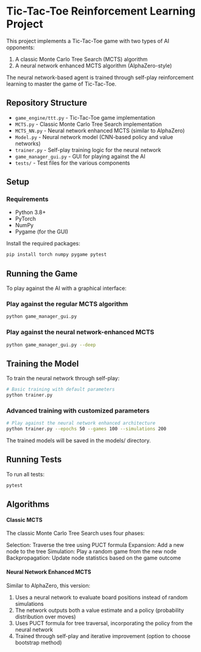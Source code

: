 # Tic-Tac-Toe Reinforcement Learning Project

This project implements a Tic-Tac-Toe game with two types of AI opponents:
1. A classic Monte Carlo Tree Search (MCTS) algorithm
2. A neural network enhanced MCTS algorithm (AlphaZero-style)

The neural network-based agent is trained through self-play reinforcement learning to master the game of Tic-Tac-Toe.

## Repository Structure

- `game_engine/ttt.py` - Tic-Tac-Toe game implementation
- `MCTS.py` - Classic Monte Carlo Tree Search implementation
- `MCTS_NN.py` - Neural network enhanced MCTS (similar to AlphaZero)
- `Model.py` - Neural network model (CNN-based policy and value networks)
- `trainer.py` - Self-play training logic for the neural network
- `game_manager_gui.py` - GUI for playing against the AI
- `tests/` - Test files for the various components

## Setup

### Requirements

- Python 3.8+
- PyTorch
- NumPy
- Pygame (for the GUI)

Install the required packages:

```bash
pip install torch numpy pygame pytest
```

## Running the Game

To play against the AI with a graphical interface:

### Play against the regular MCTS algorithm
```bash
python game_manager_gui.py
```

### Play against the neural network-enhanced MCTS
```bash
python game_manager_gui.py --deep
```

## Training the Model
To train the neural network through self-play:
```bash
# Basic training with default parameters
python trainer.py
```

### Advanced training with customized parameters
```bash
# Play against the neural network enhanced architecture
python trainer.py --epochs 50 --games 100 --simulations 200
```

The trained models will be saved in the models/ directory.

## Running Tests
To run all tests:
```bash
pytest
```

## Algorithms
#### Classic MCTS
The classic Monte Carlo Tree Search uses four phases:

Selection: Traverse the tree using PUCT formula
Expansion: Add a new node to the tree
Simulation: Play a random game from the new node
Backpropagation: Update node statistics based on the game outcome

#### Neural Network Enhanced MCTS
Similar to AlphaZero, this version:

1. Uses a neural network to evaluate board positions instead of random simulations
2. The network outputs both a value estimate and a policy (probability distribution over moves)
3. Uses PUCT formula for tree traversal, incorporating the policy from the neural network
4. Trained through self-play and iterative improvement (option to choose bootstrap method)






